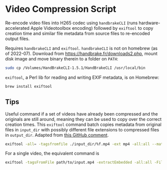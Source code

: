# Video Compression Script

Re-encode video files into H265 codec using `handbrakeCLI` (runs hardware-accelerated Apple Videotoolbox encoding) followed by `exiftool` to copy creation time and similar file metadata from source files to re-encoded output files.

Requires `handbrakeCLI` and `exiftool`. `handbrakeCLI` is not on homebrew (as of 2022-07). Download from <https://handbrake.fr/downloads2.php>, mount disk image and move binary therein to a folder on `PATH`:

```sh
sudo cp /Volumes/HandBrakeCLI-1.5.1/HandBrakeCLI /usr/local/bin
```

`exiftool`, a Perl lib for reading and writing EXIF metadata, is on Homebrew:

```sh
brew install exiftool
```

## Tips

Useful command if a set of videos have already been compressed and the originals are still around, meaning they can be used to copy over the correct creation times. This `exiftool` command batch copies metadata from original files in `input_dir` with possibly different file extensions to compressed files in `output_dir`. Adapted from [this GitHub comment](https://github.com/HandBrake/HandBrake/issues/345#issuecomment-689477853).

```sh
exiftool -all= -tagsfromfile ./input_dir/%f.mp4 -ext mp4 -all:all --matrixstructure -overwrite_original -FileModifyDate ./output_dir
```

For a single video, the equivalent command is

```sh
exiftool -tagsFromFile path/to/input.mp4 -extractEmbedded -all:all -FileModifyDate -overwrite_original path/to/output.mp4
```
